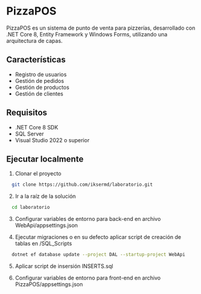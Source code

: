 # PizzaPOS

PizzaPOS es un sistema de punto de venta para pizzerías, desarrollado con .NET Core 8, Entity Framework y Windows Forms, utilizando una arquitectura de capas.

## Características
- Registro de usuarios
- Gestión de pedidos
- Gestión de productos
- Gestión de clientes

## Requisitos

- .NET Core 8 SDK
- SQL Server
- Visual Studio 2022 o superior



## Ejecutar localmente

1. Clonar el proyecto

```bash
  git clone https://github.com/iksermd/laboratorio.git
```

2. Ir a la raíz de la solución

```bash
  cd laboratorio
```

3. Configurar variables de entorno para back-end en archivo WebApi/appsettings.json

4. Ejecutar migraciones o en su defecto aplicar script de creación de tablas en /SQL_Scripts

```bash
  dotnet ef database update --project DAL --startup-project WebApi
```

5. Aplicar script de insersión INSERTS.sql

3. Configurar variables de entorno para front-end en archivo PizzaPOS/appsettings.json

